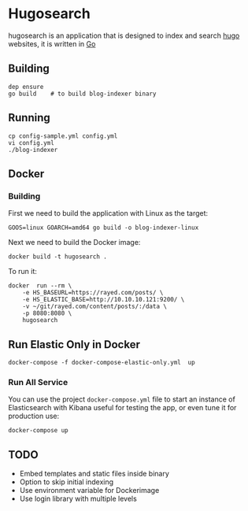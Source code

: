 
# Hugosearch

hugosearch is an application that is designed to index and search [hugo](https://gohugo.io/) websites, it is written in [Go](https://golang.org/)


## Building

    dep ensure
    go build    # to build blog-indexer binary

## Running

    cp config-sample.yml config.yml
    vi config.yml
    ./blog-indexer



## Docker 

### Building 

First we need to build the application with Linux as the target:

    GOOS=linux GOARCH=amd64 go build -o blog-indexer-linux

Next we need to build the Docker image:

    docker build -t hugosearch .

To run it:

    docker  run --rm \
        -e HS_BASEURL=https://rayed.com/posts/ \
        -e HS_ELASTIC_BASE=http://10.10.10.121:9200/ \
        -v ~/git/rayed.com/content/posts/:/data \
        -p 8080:8080 \
        hugosearch


## Run Elastic Only in Docker

    docker-compose -f docker-compose-elastic-only.yml  up

### Run All Service

You can use the project `docker-compose.yml` file to start an instance of Elasticsearch with Kibana useful for testing the app, or even tune it for production use:

    docker-compose up 



## TODO

- Embed templates and static files inside binary
- Option to skip initial indexing
- Use environment variable for Dockerimage
- Use login library with multiple levels